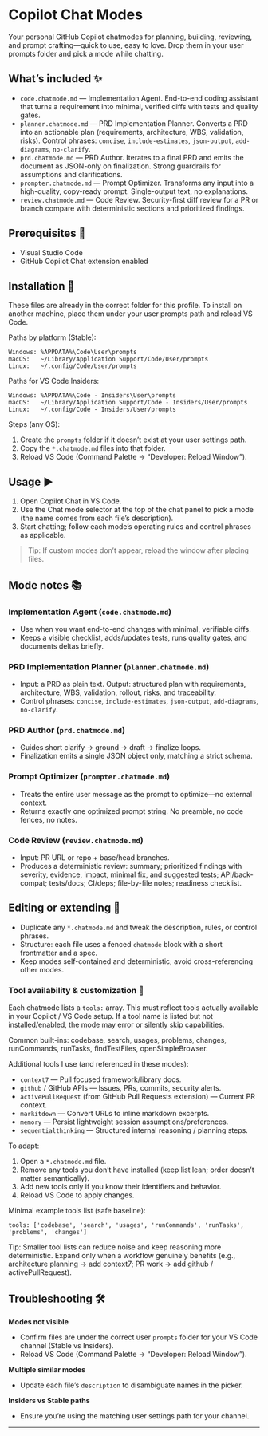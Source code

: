 # Copilot Chat Modes

Your personal GitHub Copilot chatmodes for planning, building, reviewing, and prompt crafting—quick to use, easy to love. Drop them in your user prompts folder and pick a mode while chatting.

## What’s included ✨
- `code.chatmode.md` — Implementation Agent. End-to-end coding assistant that turns a requirement into minimal, verified diffs with tests and quality gates.
- `planner.chatmode.md` — PRD Implementation Planner. Converts a PRD into an actionable plan (requirements, architecture, WBS, validation, risks). Control phrases: `concise`, `include-estimates`, `json-output`, `add-diagrams`, `no-clarify`.
- `prd.chatmode.md` — PRD Author. Iterates to a final PRD and emits the document as JSON-only on finalization. Strong guardrails for assumptions and clarifications.
- `prompter.chatmode.md` — Prompt Optimizer. Transforms any input into a high-quality, copy-ready prompt. Single-output text, no explanations.
- `review.chatmode.md` — Code Review. Security-first diff review for a PR or branch compare with deterministic sections and prioritized findings.

## Prerequisites 🧰
- Visual Studio Code
- GitHub Copilot Chat extension enabled

## Installation 🚀
These files are already in the correct folder for this profile. To install on another machine, place them under your user prompts path and reload VS Code.

Paths by platform (Stable):

```
Windows: %APPDATA%\Code\User\prompts
macOS:   ~/Library/Application Support/Code/User/prompts
Linux:   ~/.config/Code/User/prompts
```

Paths for VS Code Insiders:

```
Windows: %APPDATA%\Code - Insiders\User\prompts
macOS:   ~/Library/Application Support/Code - Insiders/User/prompts
Linux:   ~/.config/Code - Insiders/User/prompts
```

Steps (any OS):
1) Create the `prompts` folder if it doesn’t exist at your user settings path.
2) Copy the `*.chatmode.md` files into that folder.
3) Reload VS Code (Command Palette → “Developer: Reload Window”).

## Usage ▶️
1) Open Copilot Chat in VS Code.
2) Use the Chat mode selector at the top of the chat panel to pick a mode (the name comes from each file’s description).
3) Start chatting; follow each mode’s operating rules and control phrases as applicable.

> Tip: If custom modes don’t appear, reload the window after placing files.

## Mode notes 📚
### Implementation Agent (`code.chatmode.md`)
- Use when you want end-to-end changes with minimal, verifiable diffs.
- Keeps a visible checklist, adds/updates tests, runs quality gates, and documents deltas briefly.

### PRD Implementation Planner (`planner.chatmode.md`)
- Input: a PRD as plain text. Output: structured plan with requirements, architecture, WBS, validation, rollout, risks, and traceability.
- Control phrases: `concise`, `include-estimates`, `json-output`, `add-diagrams`, `no-clarify`.

### PRD Author (`prd.chatmode.md`)
- Guides short clarify → ground → draft → finalize loops.
- Finalization emits a single JSON object only, matching a strict schema.

### Prompt Optimizer (`prompter.chatmode.md`)
- Treats the entire user message as the prompt to optimize—no external context.
- Returns exactly one optimized prompt string. No preamble, no code fences, no notes.

### Code Review (`review.chatmode.md`)
- Input: PR URL or repo + base/head branches.
- Produces a deterministic review: summary; prioritized findings with severity, evidence, impact, minimal fix, and suggested tests; API/back-compat; tests/docs; CI/deps; file-by-file notes; readiness checklist.

## Editing or extending 🔧
- Duplicate any `*.chatmode.md` and tweak the description, rules, or control phrases.
- Structure: each file uses a fenced `chatmode` block with a short frontmatter and a spec.
- Keep modes self-contained and deterministic; avoid cross-referencing other modes.

### Tool availability & customization 🧩
Each chatmode lists a `tools:` array. This must reflect tools actually available in your Copilot / VS Code setup. If a tool name is listed but not installed/enabled, the mode may error or silently skip capabilities.

Common built-ins: codebase, search, usages, problems, changes, runCommands, runTasks, findTestFiles, openSimpleBrowser.

Additional tools I use (and referenced in these modes):
- `context7` — Pull focused framework/library docs.
- `github` / GitHub APIs — Issues, PRs, commits, security alerts.
- `activePullRequest` (from GitHub Pull Requests extension) — Current PR context.
- `markitdown` — Convert URLs to inline markdown excerpts.
- `memory` — Persist lightweight session assumptions/preferences.
- `sequentialthinking` — Structured internal reasoning / planning steps.

To adapt:
1) Open a `*.chatmode.md` file.
2) Remove any tools you don’t have installed (keep list lean; order doesn’t matter semantically).
3) Add new tools only if you know their identifiers and behavior.
4) Reload VS Code to apply changes.

Minimal example tools list (safe baseline):
```
tools: ['codebase', 'search', 'usages', 'runCommands', 'runTasks', 'problems', 'changes']
```

Tip: Smaller tool lists can reduce noise and keep reasoning more deterministic. Expand only when a workflow genuinely benefits (e.g., architecture planning → add context7; PR work → add github / activePullRequest).

## Troubleshooting 🛠️
**Modes not visible**
- Confirm files are under the correct user `prompts` folder for your VS Code channel (Stable vs Insiders).
- Reload VS Code (Command Palette → “Developer: Reload Window”).

**Multiple similar modes**
- Update each file’s `description` to disambiguate names in the picker.

**Insiders vs Stable paths**
- Ensure you’re using the matching user settings path for your channel.

---